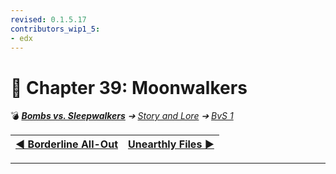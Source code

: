 ```yaml
---
revised: 0.1.5.17
contributors_wip1_5:
- edx
---
```


# 📄 Chapter 39: Moonwalkers

💣 ***[Bombs vs. Sleepwalkers][home]** ➔ [Story and Lore][story] ➔ [BvS 1][story_bvs1]*

| [◀️ Borderline All-Out][prev] | [Unearthly Files ▶️][next] |
| --: | :-- |

****

[home]: /README.md
[prev]: /story/bvs1/38_borderline_all_out.md
[next]: /story/bvs1/40_unearthly_files.md
[story]: /story/readme.md
[story_bvs1]: /story/bvs1/readme.md

